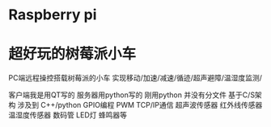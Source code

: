 # Raspberry pi
# 超好玩的树莓派小车
PC端远程操控搭载树莓派的小车  实现移动/加速/减速/循迹/超声避障/温湿度监测/

客户端我是用QT写的 服务器用python写的 刚用python 并没有分文件
基于C/S架构
涉及到 C++/python  GPIO编程 PWM TCP/IP通信 超声波传感器  红外线传感器  温湿度传感器 数码管 LED灯 蜂鸣器等

